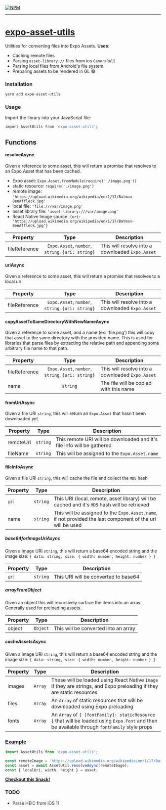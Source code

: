 [![NPM](https://nodei.co/npm/expo-asset-utils.png)](https://nodei.co/npm/expo-asset-utils/)

---

# [expo-asset-utils](https://snack.expo.io/@bacon/expo-asset-utils-example)

Utilities for converting files into Expo Assets.
**Uses:**

* Caching remote files
* Parsing `asset-library://` files from ios `CameraRoll`
* Parsing local files from Android's file system
* Preparing assets to be rendered in GL 😁

### Installation

```bash
yarn add expo-asset-utils
```

### Usage

Import the library into your JavaScript file:

```bash
import AssetUtils from 'expo-asset-utils';
```

## Functions

#### resolveAsync

Given a reference to some asset, this will return a promise that resolves to an Expo.Asset that has been cached.

* Expo asset: `Expo.Asset.fromModule(require('./image.png'))`
* static resource: `require('./image.png')`
* remote image: `'https://upload.wikimedia.org/wikipedia/en/1/17/Batman-BenAffleck.jpg'`
* local file: `'file:///var/image.png'`
* asset library file: `'asset-library:///var/image.png'`
* React Native Image source: `{uri: 'https://upload.wikimedia.org/wikipedia/en/1/17/Batman-BenAffleck.jpg'}`

| Property      |                       Type                        | Description                                      |
| ------------- | :-----------------------------------------------: | ------------------------------------------------ |
| fileReference | `Expo.Asset`, `number`, `string`, `{uri: string}` | This will resolve into a downloaded `Expo.Asset` |

#### uriAsync

Given a reference to some asset, this will return a promise that resolves to a local uri.

| Property      |                       Type                        | Description                                      |
| ------------- | :-----------------------------------------------: | ------------------------------------------------ |
| fileReference | `Expo.Asset`, `number`, `string`, `{uri: string}` | This will resolve into a downloaded `Expo.Asset` |

#### copyAssetToSameDirectoryWithNewNameAsync

Given a reference to some asset, and a name (ex: 'file.png') this will copy that asset to the same directory with the provided name. This is used for libraries that parse files by extracting the relative path and appending some arbitrary file name to that path.

| Property      |                       Type                        | Description                                      |
| ------------- | :-----------------------------------------------: | ------------------------------------------------ |
| fileReference | `Expo.Asset`, `number`, `string`, `{uri: string}` | This will resolve into a downloaded `Expo.Asset` |
| name          |                     `string`                      | The file will be copied with this name           |

#### fromUriAsync

Given a file URI `string`, this will return an `Expo.Asset` that hasn't been downloaded yet.

| Property  |   Type   | Description                                                            |
| --------- | :------: | ---------------------------------------------------------------------- |
| remoteUri | `string` | This remote URI will be downloaded and it's file info will be gathered |
| fileName  | `string` | This will be assigned to the `Expo.Asset.name`                         |

#### fileInfoAsync

Given a file URI `string`, this will cache the file and collect the `MD5` hash

| Property |   Type   | Description                                                                                                |
| -------- | :------: | ---------------------------------------------------------------------------------------------------------- |
| uri      | `string` | This URI (local, remote, asset library) will be cached and it's `MD5` hash will be retrieved               |
| name     | `string` | This will be assigned to the `Expo.Asset.name`, if not provided the last component of the uri will be used |

##### base64forImageUriAsync

Given a image URI `string`, this will return a base64 encoded string and the image size: `{ data: string, size: { width: number, height: number } }`

| Property |   Type   | Description                          |
| -------- | :------: | ------------------------------------ |
| uri      | `string` | This URI will be converted to base64 |

##### arrayFromObject

Given an object this will recursively surface the items into an array. Generally used for preloading assets.

| Property |   Type   | Description                          |
| -------- | :------: | ------------------------------------ |
| object   | `Object` | This will be converted into an array |

##### cacheAssetsAsync

Given a image URI `string`, this will return a base64 encoded string and the image size: `{ data: string, size: { width: number, height: number } }`

| Property |  Type   | Description                                                                                                                                   |
| -------- | :-----: | --------------------------------------------------------------------------------------------------------------------------------------------- |
| images   | `Array` | These will be loaded using React Native `Image` if they are strings, and Expo preloading if they are static resources                         |
| files    | `Array` | An `Array` of static resources that will be downloaded using Expo preloading                                                                  |
| fonts    | `Array` | An `Array` of `{ [fontFamily]: staticResource }` that will be loaded using `Expo.Font` and then be available through `fontFamily` style props |

### [Example](/examples/simple/App.js)

```js
import AssetUtils from 'expo-asset-utils';

const remoteImage = 'https://upload.wikimedia.org/wikipedia/en/1/17/Batman-BenAffleck.jpg';
const asset = await AssetUtil.resolveAsync(remoteImage);
const { localUri, width, height } = asset;
```

[**Checkout this Snack!**](https://snack.expo.io/@bacon/expo-asset-utils-example)

### TODO

* Parse HEIC from iOS 11
